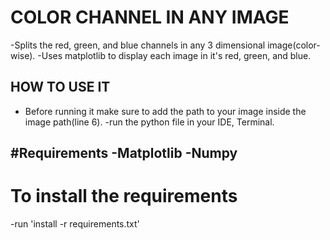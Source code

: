# COLOR CHANNEL IN ANY IMAGE
-Splits the red, green, and blue channels in any 3 dimensional image(color-wise).
-Uses matplotlib to display each image in it's red, green, and blue.

## HOW TO USE IT
- Before running it make sure to add the path to your image inside the image path(line 6).
-run the python file in your IDE, Terminal.

#Requirements
-Matplotlib
-Numpy
-
# To install the requirements
-run 'install -r requirements.txt'
